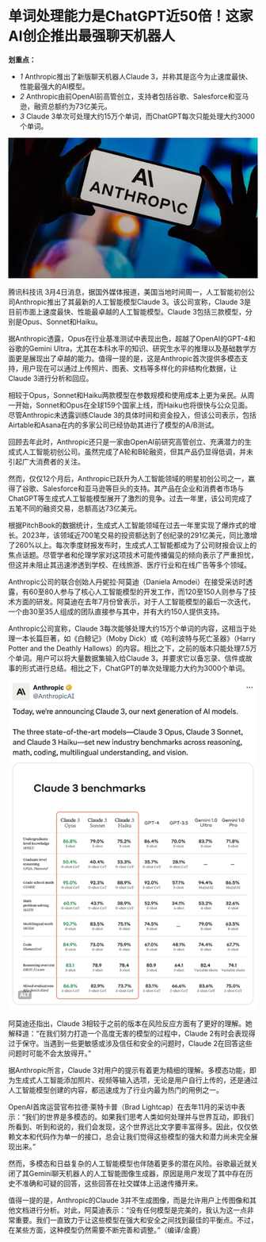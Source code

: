 # 单词处理能力是ChatGPT近50倍！这家AI创企推出最强聊天机器人

**划重点：**

  * _1_ Anthropic推出了新版聊天机器人Claude 3，并称其是迄今为止速度最快、性能最强大的AI模型。
  * _2_ Anthropic由前OpenAI前高管创立，支持者包括谷歌、Salesforce和亚马逊，融资总额约为73亿美元。
  * _3_ Claude 3单次可处理大约15万个单词，而ChatGPT每次只能处理大约3000个单词。

![671a6adcdda90c4b1654533c7447d736.jpg](https://raw.githubusercontent.com/qqhsx/qqnews_image/main/2024/03/04/单词处理能力是ChatGPT近50倍！这家AI创企推出最强聊天机器人/671a6adcdda90c4b1654533c7447d736.jpg)

腾讯科技讯 3月4日消息，据国外媒体报道，美国当地时间周一，人工智能初创公司Anthropic推出了其最新的人工智能模型Claude
3。该公司宣称，Claude 3是目前市面上速度最快、性能最卓越的人工智能模型。Claude 3包括三款模型，分别是Opus、Sonnet和Haiku。

据Anthropic透露，Opus在行业基准测试中表现出色，超越了OpenAI的GPT-4和谷歌的Gemini
Ultra，尤其在本科水平的知识、研究生水平的推理以及基础数学方面更是展现出了卓越的能力。值得一提的是，这是Anthropic首次提供多模态支持，用户现在可以通过上传照片、图表、文档等多样化的非结构化数据，让Claude
3进行分析和回应。

相较于Opus，Sonnet和Haiku两款模型在参数规模和使用成本上更为亲民。从周一开始，Sonnet和Opus在全球159个国家上线，而Haiku也将很快与公众见面。尽管Anthropic未透露训练Claude
3的具体时间和资金投入，但该公司表示，包括Airtable和Asana在内的多家公司已经协助其进行了模型的A/B测试。

回顾去年此时，Anthropic还只是一家由OpenAI前研究高管创立、充满潜力的生成式人工智能初创公司。虽然完成了A轮和B轮融资，但其产品仍显得低调，并未引起广大消费者的关注。

然而，仅仅12个月后，Anthropic已跃升为人工智能领域的明星初创公司之一，赢得了谷歌、Salesforce和亚马逊等巨头的支持。其产品在企业和消费者市场与ChatGPT等生成式人工智能模型展开了激烈的竞争。过去一年里，该公司完成了五笔不同的融资交易，总额高达73亿美元。

根据PitchBook的数据统计，生成式人工智能领域在过去一年里实现了爆炸式的增长。2023年，该领域近700笔交易的投资额达到了创纪录的291亿美元，同比激增了260%以上。每次季度财报发布时，生成式人工智能都成为了公司财报会议上的焦点话题。尽管学者和伦理学家对这项技术可能传播偏见的倾向表示了严重担忧，但这并未阻止其迅速渗透到学校、在线旅游、医疗行业和在线广告等多个领域。

Anthropic公司的联合创始人丹妮拉·阿莫迪（Daniela
Amodei）在接受采访时透露，有60至80人参与了核心人工智能模型的开发工作，而120至150人则参与了技术方面的研发。阿莫迪在去年7月份曾表示，对于人工智能模型的最后一次迭代，一个由30至35人组成的团队直接参与其中，并有大约150人提供支持。

Anthropic公司宣称，Claude 3每次能够处理大约15万个单词的内容，这相当于处理一本长篇巨著，如《白鲸记》（Moby
Dick）或《哈利波特与死亡圣器》（Harry Potter and the Deathly
Hallows）的内容。相比之下，之前的版本只能处理7.5万个单词。用户可以将大量数据集输入给Claude
3，并要求它以备忘录、信件或故事的形式进行总结。相比之下，ChatGPT的单次处理能力大约为3000个单词。

![705e3388cacd85b930c1fb2e77821690.jpg](https://raw.githubusercontent.com/qqhsx/qqnews_image/main/2024/03/04/单词处理能力是ChatGPT近50倍！这家AI创企推出最强聊天机器人/705e3388cacd85b930c1fb2e77821690.jpg)

阿莫迪还指出，Claude 3相较于之前的版本在风险反应方面有了更好的理解。她解释道：“在我们努力打造一个高度无害的模型的过程中，Claude
2有时会表现得过于保守。当遇到一些更敏感或涉及信任和安全的问题时，Claude 2在回答这些问题时可能不会太放得开。”

据Anthropic所言，Claude
3对用户的提示有着更为精细的理解。多模态功能，即为生成式人工智能添加照片、视频等输入选项，无论是用户自行上传的，还是通过人工智能模型创建的内容，都迅速成为了行业内最为热门的用例之一。

OpenAI首席运营官布拉德·莱特卡普（Brad
Lightcap）在去年11月的采访中表示：“我们的世界是多模态的。如果我们思考人类如何处理并与世界互动，即我们所看到、听到和说的，我们会发现，这个世界远比文字要丰富得多。因此，仅仅依赖文本和代码作为单一的接口，总会让我们觉得这些模型的强大和潜力尚未完全展现出来。”

然而，多模态和日益复杂的人工智能模型也伴随着更多的潜在风险。谷歌最近就关闭了其Gemini聊天机器人的人工智能图像生成器，原因是用户发现了其中存在历史不准确和可疑的回答，这些回答在社交媒体上迅速传播开来。

值得一提的是，Anthropic的Claude
3并不生成图像，而是允许用户上传图像和其他文档进行分析。对此，阿莫迪表示：“没有任何模型是完美的，我认为这一点非常重要。我们一直致力于让这些模型在强大和安全之间找到最佳的平衡点。不过，在某些方面，这种模型仍然需要不断完善和调整。”（编译/金鹿）

